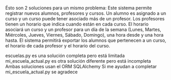 Ésto son 2 soluciones para un mismo problema:
Este sistema permite registrar nuevos alumnos, profesores y cursos.
Un alumno es asignado a un curso y un curso puede tener asociado más de un profesor. Los profesores tienen un horario que indica cuando están en cada curso.
El horario asociará un curso y un profesor para un día de la semana (Lunes, Martes, Miércoles, Jueves, Viernes, Sábado, Domingo), una hora desde y una hora hasta.
El sistema permitirá exportar los alumnos que pertenecen a un curso, el horario de cada profesor y el horario del curso.

escuelas.py es una solución completa pero está limitada
mi_escuela_actual.py es otra solución diferente pero está incompleta
Ambas soluciones usan el ORM SQLAlchemy
Si me ayudan a completar mi_escuela_actual.py se agradece
